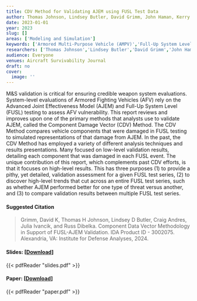 ```yaml
---
title: CDV Method for Validating AJEM using FUSL Test Data
author: Thomas Johnson, Lindsey Butler, David Grimm, John Haman, Kerry Walzl
date: 2023-01-01
year: 2023
slug: []
areas: ['Modeling and Simulation']
keywords: ['Armored Multi-Purpose Vehicle (AMPV)','Full-Up System Level (FUSL)','Ground Combat Vehicle (GCV)','Modeling and Simulation (M&S) Validation','Statistical Analysis','Verification','Validation','and Accreditation (VV&A)','vulnerability assessment']
researchers: ['Thomas Johnson','Lindsey Butler','David Grimm','John Haman','Kerry Walzl']
audience: Everyone
venues: Aircraft Survivability Journal
draft: no
cover:
  image: ''
---
```




M&S validation is critical for ensuring credible weapon system evaluations. System-level evaluations of Armored Fighting Vehicles (AFV) rely on the Advanced Joint Effectiveness Model (AJEM) and Full-Up System Level (FUSL) testing to assess AFV vulnerability. This report reviews and improves upon one of the primary methods that analysts use to validate AJEM, called the Component Damage Vector (CDV) Method. The CDV Method compares vehicle components that were damaged in FUSL testing to simulated representations of that damage from AJEM. In the past, the CDV Method has employed a variety of different analysis techniques and results presentations. Many focused on low-level validation results, detailing each component that was damaged in each FUSL event. The unique contribution of this report, which complements past CDV efforts, is that it focuses on high-level results. This has three purposes  (1) to provide a pithy, yet detailed, validation assessment for a given FUSL test series, (2) to discover high-level trends that cut across an entire FUSL test series, such as whether AJEM performed better for one type of threat versus another, and (3) to compare validation results between multiple FUSL test series.

#### Suggested Citation
> Grimm, David K, Thomas H Johnson, Lindsey D Butler, Craig Andres, Julia Ivancik, and Russ Dibelka. Component Data Vector Methodology in Support of FUSL-AJEM Validation. IDA Product ID - 3002075. Alexandria, VA: Institute for Defense Analyses, 2024.

#### Slides: [[Download](slides.pdf)]
{{< pdfReader "slides.pdf" >}}

#### Paper: [[Download](paper.pdf)]
{{< pdfReader "paper.pdf" >}}


